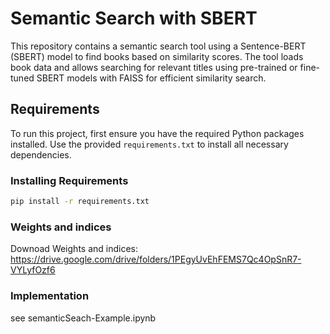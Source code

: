 # Semantic Search with SBERT

This repository contains a semantic search tool using a Sentence-BERT (SBERT) model to find books based on similarity scores. The tool loads book data and allows searching for relevant titles using pre-trained or fine-tuned SBERT models with FAISS for efficient similarity search.

## Requirements

To run this project, first ensure you have the required Python packages installed. Use the provided `requirements.txt` to install all necessary dependencies.

### Installing Requirements

```bash
pip install -r requirements.txt
```

###  Weights and indices
Downoad Weights and indices:
https://drive.google.com/drive/folders/1PEgyUvEhFEMS7Qc4OpSnR7-VYLyfOzf6

### Implementation
see semanticSeach-Example.ipynb
